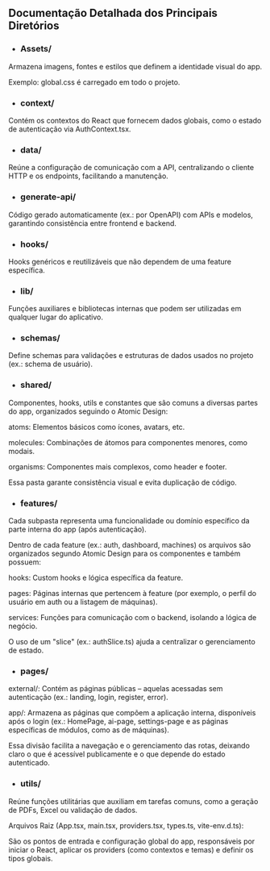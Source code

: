 ## Documentação Detalhada dos Principais Diretórios

- ### Assets/

Armazena imagens, fontes e estilos que definem a identidade visual do app.

Exemplo: global.css é carregado em todo o projeto.

- ### context/

Contém os contextos do React que fornecem dados globais, como o estado de autenticação via AuthContext.tsx.

- ### data/

Reúne a configuração de comunicação com a API, centralizando o cliente HTTP e os endpoints, facilitando a manutenção.

- ### generate-api/

Código gerado automaticamente (ex.: por OpenAPI) com APIs e modelos, garantindo consistência entre frontend e backend.

- ### hooks/

Hooks genéricos e reutilizáveis que não dependem de uma feature específica.

- ### lib/

Funções auxiliares e bibliotecas internas que podem ser utilizadas em qualquer lugar do aplicativo.

- ### schemas/

Define schemas para validações e estruturas de dados usados no projeto (ex.: schema de usuário).

- ### shared/

Componentes, hooks, utils e constantes que são comuns a diversas partes do app, organizados seguindo o Atomic Design:

atoms: Elementos básicos como ícones, avatars, etc.

molecules: Combinações de átomos para componentes menores, como modais.

organisms: Componentes mais complexos, como header e footer.

Essa pasta garante consistência visual e evita duplicação de código.

- ### features/

Cada subpasta representa uma funcionalidade ou domínio específico da parte interna do app (após autenticação).

Dentro de cada feature (ex.: auth, dashboard, machines) os arquivos são organizados segundo Atomic Design para os componentes e também possuem:

hooks: Custom hooks e lógica específica da feature.

pages: Páginas internas que pertencem à feature (por exemplo, o perfil do usuário em auth ou a listagem de máquinas).

services: Funções para comunicação com o backend, isolando a lógica de negócio.

O uso de um "slice" (ex.: authSlice.ts) ajuda a centralizar o gerenciamento de estado.

- ### pages/

external/: Contém as páginas públicas – aquelas acessadas sem autenticação (ex.: landing, login, register, error).

app/: Armazena as páginas que compõem a aplicação interna, disponíveis após o login (ex.: HomePage, ai-page, settings-page e as páginas específicas de módulos, como as de máquinas).

Essa divisão facilita a navegação e o gerenciamento das rotas, deixando claro o que é acessível publicamente e o que depende do estado autenticado.

- ### utils/

Reúne funções utilitárias que auxiliam em tarefas comuns, como a geração de PDFs, Excel ou validação de dados.

Arquivos Raiz (App.tsx, main.tsx, providers.tsx, types.ts, vite-env.d.ts):

São os pontos de entrada e configuração global do app, responsáveis por iniciar o React, aplicar os providers (como contextos e temas) e definir os tipos globais.
